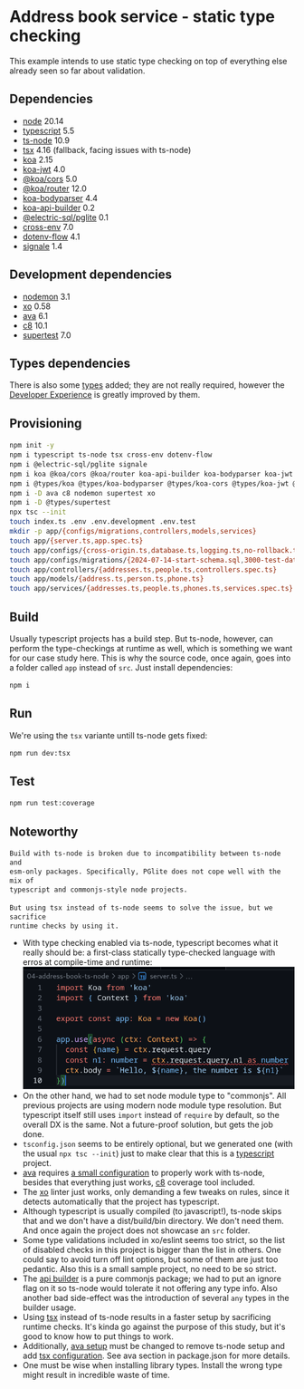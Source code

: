 # Address book service - static type checking

This example intends to use static type checking on top of everything else
already seen so far about validation.

## Dependencies

- [node][node] 20.14
- [typescript][typescript] 5.5
- [ts-node][ts-node] 10.9
- [tsx][tsx] 4.16 (fallback, facing issues with ts-node)
- [koa][koa] 2.15
- [koa-jwt][koa-jwt] 4.0
- [@koa/cors][koa-cors] 5.0
- [@koa/router][koa-router] 12.0
- [koa-bodyparser][koa-bodyparser] 4.4
- [koa-api-builder][koa-api-builder] 0.2
- [@electric-sql/pglite][pglite] 0.1
- [cross-env][cross-env] 7.0
- [dotenv-flow][dotenv-flow] 4.1
- [signale][signale] 1.4

## Development dependencies

- [nodemon][nodemon] 3.1
- [xo][xo] 0.58
- [ava][ava] 6.1
- [c8][c8] 10.1
- [supertest][supertest] 7.0

## Types dependencies

There is also some [types][ts-types] added; they are not really required,
however the [Developer Experience][dx] is greatly improved by them.

## Provisioning

```bash
npm init -y
npm i typescript ts-node tsx cross-env dotenv-flow
npm i @electric-sql/pglite signale
npm i koa @koa/cors @koa/router koa-api-builder koa-bodyparser koa-jwt
npm i @types/koa @types/koa-bodyparser @types/koa-cors @types/koa-jwt @types/koa-router @types/signale
npm i -D ava c8 nodemon supertest xo
npm i -D @types/supertest
npx tsc --init
touch index.ts .env .env.development .env.test
mkdir -p app/{configs/migrations,controllers,models,services}
touch app/{server.ts,app.spec.ts}
touch app/configs/{cross-origin.ts,database.ts,logging.ts,no-rollback.ts,security.ts}
touch app/configs/migrations/{2024-07-14-start-schema.sql,3000-test-data.sql}
touch app/controllers/{addresses.ts,people.ts,controllers.spec.ts}
touch app/models/{address.ts,person.ts,phone.ts}
touch app/services/{addresses.ts,people.ts,phones.ts,services.spec.ts}
```

## Build

Usually typescript projects has a build step. But ts-node, however, can perform
the type-checkings at runtime as well, which is something we want for our case
study here. This is why the source code, once again, goes into a folder called
`app` instead of `src`. Just install dependencies:

```bash
npm i
```

## Run

We're using the `tsx` variante untill ts-node gets fixed:

```bash
npm run dev:tsx
```

## Test

```bash
npm run test:coverage
```

## Noteworthy

    Build with ts-node is broken due to incompatibility between ts-node and
    esm-only packages. Specifically, PGlite does not cope well with the mix of
    typescript and commonjs-style node projects.

    But using tsx instead of ts-node seems to solve the issue, but we sacrifice
    runtime checks by using it.

- With type checking enabled via ts-node, typescript becomes what it really
  should be: a first-class statically type-checked language with erros at
  compile-time and runtime:
  ![static type checking](docs/static-type-checking.png)
- On the other hand, we had to set node module type to "commonjs". All previous
  projects are using modern node module type resolution. But typescript itself
  still uses `import` instead of `require` by default, so the overall DX is the
  same. Not a future-proof solution, but gets the job done.
- `tsconfig.json` seems to be entirely optional, but we generated one (with the
  usual `npx tsc --init`) just to make clear that this is a
  [typescript][typescript] project.
- [ava][ava] requires [a small configuration][ts-node-ava] to properly work with
  ts-node, besides that everything just works, [c8][c8] coverage tool included.
- The [xo][xo] linter just works, only demanding a few tweaks on rules, since
  it detects automatically that the project has typescript.
- Although typescript is usually compiled (to javascript!), ts-node skips that
  and we don't have a dist/build/bin directory. We don't need them. And once
  again the project does not showcase an `src` folder.
- Some type validations included in xo/eslint seems too strict, so the list of
  disabled checks in this project is bigger than the list in others. One could
  say to avoid turn off lint options, but some of them are just too pedantic.
  Also this is a small sample project, no need to be so strict.
- The [api builder][koa-api-builder] is a pure commonjs package; we had to put
  an ignore flag on it so ts-node would tolerate it not offering any type info.
  Also another bad side-effect was the introduction of several `any` types in
  the builder usage. 
- Using [tsx][tsx] instead of ts-node results in a faster setup by sacrificing
  runtime checks. It's kinda go against the purpose of this study, but it's good
  to know how to put things to work.
- Additionally, [ava setup][tsx-ava] must be changed to remove ts-node setup and
  add [tsx configuration][tsx-import]. See ava section in package.json for more
  details.
- One must be wise when installing library types. Install the wrong type might
  result in incredible waste of time.

[node]: https://nodejs.org
[typescript]: https://typescriptlang.org/
[ts-node]: https://typestrong.org/ts-node/
[tsx]: https://tsx.is/getting-started
[koa]: https://koajs.com
[koa-jwt]: https://www.npmjs.com/package/koa-jwt
[koa-cors]: https://www.npmjs.com/package/@koa/cors
[koa-router]: https://www.npmjs.com/package/koa-router
[koa-bodyparser]: https://www.npmjs.com/package/koa-bodyparser
[koa-api-builder]: https://www.npmjs.com/package/koa-api-builder
[pglite]: https://www.npmjs.com/package/@electric-sql/pglite
[cross-env]: https://www.npmjs.com/package/cross-env
[dotenv-flow]: https://www.npmjs.com/package/dotenv-flow
[signale]: https://www.npmjs.com/package/signale
[nodemon]: <https://www.npmjs.com/package/nodemon>
[xo]: <https://www.npmjs.com/package/xo>
[ava]: <https://www.npmjs.com/package/ava>
[c8]: <https://www.npmjs.com/package/c8>
[supertest]: <https://www.npmjs.com/package/supertest>
[ts-types]: https://definitelytyped.org/
[dx]: https://about.gitlab.com/topics/devops/what-is-developer-experience/
[ts-node-ava]: <https://typestrong.org/ts-node/docs/recipes/ava>
[tsx-ava]: https://github.com/avajs/ava/blob/main/docs/06-configuration.md
[tsx-import]: https://tsx.is/node/#global-enhancement
